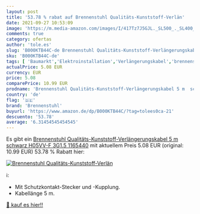 ```yaml
---
layout: post
title: '53.78 % rabat auf Brennenstuhl Qualitäts-Kunststoff-Verlän'
date: 2021-09-27 10:53:09
image: 'https://m.media-amazon.com/images/I/417Tz7J5GJL._SL500_._SL400_.jpg'
comments: true
category: ofertas
author: 'tole.es'
slug: 'B000KTB44C-de Brennenstuhl Qualitäts-Kunststoff-Verlängerungskabel 5 m...'
sku: 'B000KTB44C-de'
tags: [ 'Baumarkt','Elektroinstallation','Verlängerungskabel','brennenstuhl', ]
actualPrice: 5.08 EUR
currency: EUR
price: 5.08
comparePrice: 10.99 EUR
prodname: 'Brennenstuhl Qualitäts-Kunststoff-Verlängerungskabel 5 m  schwarz  H05VV-F 3G1.5 1165440'
country: 'de'
flag: '🇩🇪'
brand: 'Brennenstuhl'
buyurl: 'https://www.amazon.de/dp/B000KTB44C/?tag=tolees0ca-21'
descuento: '53.78'
average: '6.31454545454545'
---
```


Es gibt ein [Brennenstuhl Qualitäts-Kunststoff-Verlängerungskabel 5 m  schwarz  H05VV-F 3G1.5 1165440](https://www.amazon.de/dp/B000KTB44C/?tag=tolees0ca-21) mit aktuellem Preis 5.08 EUR (original: 10.99 EUR) 53.78 % Rabatt hier:

[![Brennenstuhl Qualitäts-Kunststoff-Verlän](https://m.media-amazon.com/images/I/417Tz7J5GJL._SL500_._SL400_.jpg)](https://www.amazon.de/dp/B000KTB44C/?tag=tolees0ca-21)

ℹ️:

- Mit Schutzkontakt-Stecker und -Kupplung.
- Kabellänge 5 m.

[🛒 kauf es hier!!](https://www.amazon.de/dp/B000KTB44C/?tag=tolees0ca-21)
